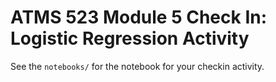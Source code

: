 # ATMS 523 Module 5 Check In: Logistic Regression Activity

See the `notebooks/` for the notebook for your checkin activity. 